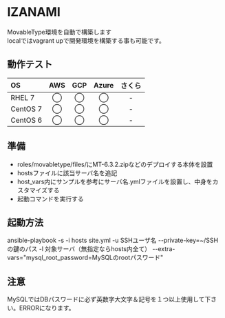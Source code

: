 # IZANAMI

MovableType環境を自動で構築します  
localではvagrant upで開発環境を構築する事も可能です。

## 動作テスト

| OS | AWS | GCP | Azure | さくら |
|:---------|:----:|:----:|:----:|:----:|
| RHEL 7 | ◯ | ◯ | ◯  | - |
| CentOS 7 | ◯  | ◯  | ◯  | - |
| CentOS 6 | ◯  | ◯  | ◯  | - |

## 準備

- roles/movabletype/files/にMT-6.3.2.zipなどのデプロイする本体を設置  
- hostsファイルに該当サーバ名を追記 
- host_vars内にサンプルを参考にサーバ名.ymlファイルを設置し、中身をカスタマイズする
- 起動コマンドを実行する

## 起動方法

ansible-playbook -s -i hosts site.yml -u SSHユーザ名 --private-key=~/SSHの鍵のパス -l 対象サーバ（無指定ならhosts内全て） --extra-vars="mysql_root_password=MySQLのrootパスワード"  

## 注意

MySQLではDBパスワードに必ず英数字大文字＆記号を１つ以上使用して下さい。ERRORになります。

